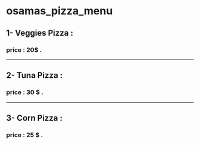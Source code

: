 # osamas_pizza_menu


## 1- Veggies Pizza :
### price : 20$ .
-----


## 2- Tuna Pizza :
### price : 30 $ .
------

## 3- Corn Pizza :
### price : 25 $ .